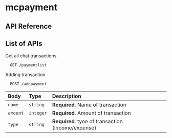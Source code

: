# mcpayment

## API Reference

## List of APIs

Get all chat transactions

```http
  GET /paymentlist
```

Adding transaction

```http
  POST /addpayment
```
| Body      | Type     | Description                |
| :-------- | :------- | :------------------------- |
| `name` | `string` | **Required**. Name of transaction |
| `amount` | `integer` | **Required**. Amount of transaction |
| `type` | `string` | **Required**. tyoe of transaction (income/expense) |

